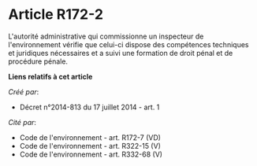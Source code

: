 # Article R172-2

L'autorité administrative qui commissionne un inspecteur de l'environnement vérifie que celui-ci dispose des compétences
techniques et juridiques nécessaires et a suivi une formation de droit pénal et de procédure pénale.

**Liens relatifs à cet article**

_Créé par_:

  - Décret n°2014-813 du 17 juillet 2014 - art. 1

_Cité par_:

  - Code de l'environnement - art. R172-7 (VD)
  - Code de l'environnement - art. R322-15 (V)
  - Code de l'environnement - art. R332-68 (V)
